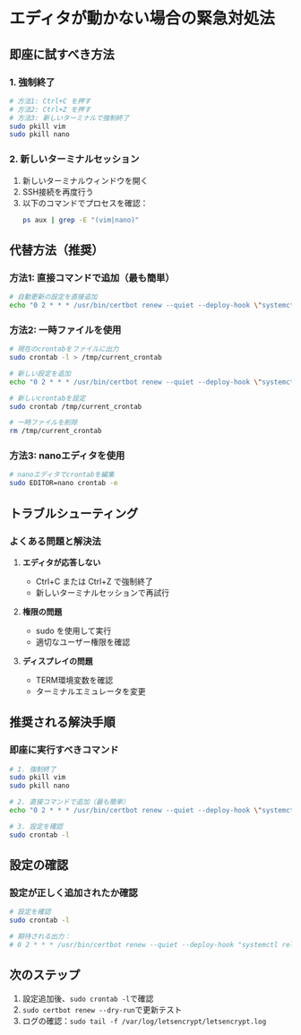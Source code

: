 # エディタが動かない場合の緊急対処法

## 即座に試すべき方法

### 1. 強制終了
```bash
# 方法1: Ctrl+C を押す
# 方法2: Ctrl+Z を押す
# 方法3: 新しいターミナルで強制終了
sudo pkill vim
sudo pkill nano
```

### 2. 新しいターミナルセッション
1. 新しいターミナルウィンドウを開く
2. SSH接続を再度行う
3. 以下のコマンドでプロセスを確認：
   ```bash
   ps aux | grep -E "(vim|nano)"
   ```

## 代替方法（推奨）

### 方法1: 直接コマンドで追加（最も簡単）
```bash
# 自動更新の設定を直接追加
echo "0 2 * * * /usr/bin/certbot renew --quiet --deploy-hook \"systemctl reload nginx\"" | sudo crontab -
```

### 方法2: 一時ファイルを使用
```bash
# 現在のcrontabをファイルに出力
sudo crontab -l > /tmp/current_crontab

# 新しい設定を追加
echo "0 2 * * * /usr/bin/certbot renew --quiet --deploy-hook \"systemctl reload nginx\"" >> /tmp/current_crontab

# 新しいcrontabを設定
sudo crontab /tmp/current_crontab

# 一時ファイルを削除
rm /tmp/current_crontab
```

### 方法3: nanoエディタを使用
```bash
# nanoエディタでcrontabを編集
sudo EDITOR=nano crontab -e
```

## トラブルシューティング

### よくある問題と解決法
1. **エディタが応答しない**
   - Ctrl+C または Ctrl+Z で強制終了
   - 新しいターミナルセッションで再試行

2. **権限の問題**
   - sudo を使用して実行
   - 適切なユーザー権限を確認

3. **ディスプレイの問題**
   - TERM環境変数を確認
   - ターミナルエミュレータを変更

## 推奨される解決手順

### 即座に実行すべきコマンド
```bash
# 1. 強制終了
sudo pkill vim
sudo pkill nano

# 2. 直接コマンドで追加（最も簡単）
echo "0 2 * * * /usr/bin/certbot renew --quiet --deploy-hook \"systemctl reload nginx\"" | sudo crontab -

# 3. 設定を確認
sudo crontab -l
```

## 設定の確認

### 設定が正しく追加されたか確認
```bash
# 設定を確認
sudo crontab -l

# 期待される出力：
# 0 2 * * * /usr/bin/certbot renew --quiet --deploy-hook "systemctl reload nginx"
```

## 次のステップ

1. 設定追加後、`sudo crontab -l`で確認
2. `sudo certbot renew --dry-run`で更新テスト
3. ログの確認：`sudo tail -f /var/log/letsencrypt/letsencrypt.log` 